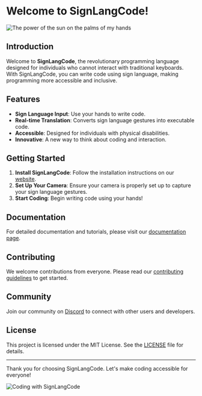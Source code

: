 # Welcome to SignLangCode!

![The power of the sun on the palms of my hands](https://media.giphy.com/media/3o7aD2saalBwwftBIY/giphy.gif)

## Introduction
Welcome to **SignLangCode**, the revolutionary programming language designed for individuals who cannot interact with traditional keyboards. With SignLangCode, you can write code using sign language, making programming more accessible and inclusive.

## Features
- **Sign Language Input**: Use your hands to write code.
- **Real-time Translation**: Converts sign language gestures into executable code.
- **Accessible**: Designed for individuals with physical disabilities.
- **Innovative**: A new way to think about coding and interaction.

## Getting Started
1. **Install SignLangCode**: Follow the installation instructions on our [website](https://example.com).
2. **Set Up Your Camera**: Ensure your camera is properly set up to capture your sign language gestures.
3. **Start Coding**: Begin writing code using your hands!

## Documentation
For detailed documentation and tutorials, please visit our [documentation page](https://example.com/docs).

## Contributing
We welcome contributions from everyone. Please read our [contributing guidelines](https://example.com/contributing) to get started.

## Community
Join our community on [Discord](https://example.com/discord) to connect with other users and developers.

## License
This project is licensed under the MIT License. See the [LICENSE](LICENSE) file for details.

---

Thank you for choosing SignLangCode. Let's make coding accessible for everyone!

![Coding with SignLangCode](https://media.giphy.com/media/3o7aD2saalBwwftBIY/giphy.gif)